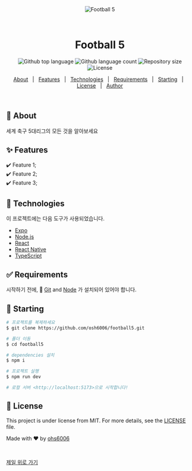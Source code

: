 <div align="center" id="top"> 
  <img src="./.github/app.gif" alt="Football 5" />

&#xa0;

  <!-- <a href="https://tsr.netlify.app">Demo</a> -->
</div>

<h1 align="center">Football 5</h1>

<p align="center">
  <img alt="Github top language" src="https://img.shields.io/github/languages/top/osh6006/football5?color=56BEB8">

  <img alt="Github language count" src="https://img.shields.io/github/languages/count/osh6006/football5?color=56BEB8">

  <img alt="Repository size" src="https://img.shields.io/github/repo-size/osh6006/football5?color=56BEB8">

  <img alt="License" src="https://img.shields.io/github/license/osh6006/football5?color=56BEB8">

  <!-- <img alt="Github issues" src="https://img.shields.io/github/issues/{{YOUR_GITHUB_USERNAME}}/tsr?color=56BEB8" /> -->

  <!-- <img alt="Github forks" src="https://img.shields.io/github/forks/{{YOUR_GITHUB_USERNAME}}/tsr?color=56BEB8" /> -->

  <!-- <img alt="Github stars" src="https://img.shields.io/github/stars/{{YOUR_GITHUB_USERNAME}}/tsr?color=56BEB8" /> -->
</p>

<!-- Status -->

<!-- <h4 align="center">
	🚧  Tsr 🚀 Under construction...  🚧
</h4>

<hr> -->

<p align="center">
  <a href="#dart-about">About</a> &#xa0; | &#xa0; 
  <a href="#sparkles-features">Features</a> &#xa0; | &#xa0;
  <a href="#rocket-technologies">Technologies</a> &#xa0; | &#xa0;
  <a href="#white_check_mark-requirements">Requirements</a> &#xa0; | &#xa0;
  <a href="#checkered_flag-starting">Starting</a> &#xa0; | &#xa0;
  <a href="#memo-license">License</a> &#xa0; | &#xa0;
  <a href="https://github.com/osh6006" target="_blank">Author</a>
</p>

<br>

## :dart: About

세계 축구 5대리그의 모든 것을 알아보세요

## :sparkles: Features

:heavy_check_mark: Feature 1;\
:heavy_check_mark: Feature 2;\
:heavy_check_mark: Feature 3;

## :rocket: Technologies

이 프로젝트에는 다음 도구가 사용되었습니다.

- [Expo](https://expo.io/)
- [Node.js](https://nodejs.org/en/)
- [React](https://pt-br.reactjs.org/)
- [React Native](https://reactnative.dev/)
- [TypeScript](https://www.typescriptlang.org/)

## :white_check_mark: Requirements

시작하기 전에, :checkered_flag: [Git](https://git-scm.com) and [Node](https://nodejs.org/en/) 가 설치되어 있어야 합니다.

## :checkered_flag: Starting

```bash
# 프로젝트를 복제하세요
$ git clone https://github.com/osh6006/football5.git

# 폴더 이동
$ cd football5

# dependencies 설치
$ npm i

# 프로젝트 실행
$ npm run dev

# 로컬 서버 <http://localhost:5173>으로 시작합니다!
```

## :memo: License

This project is under license from MIT. For more details, see the [LICENSE](LICENSE.md) file.

Made with :heart: by <a href="https://github.com/osh6006" target="_blank">ohs6006</a>

&#xa0;

<a href="#top">제일 위로 가기</a>
